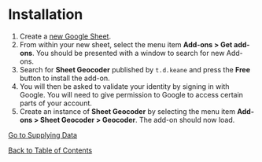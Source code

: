 # Installation

1.  Create a [new Google Sheet](https://sheets.google.com/sheet/create).
2.  From within your new sheet, select the menu item **Add-ons > Get add-ons**. You should be presented with a window to search for new Add-ons.
3.  Search for **Sheet Geocoder** published by `t.d.keane` and press the **Free** button to install the add-on.
4.  You will then be asked to validate your identity by signing in with Google. You will need to give permission to Google to access certain parts of your account.
5.  Create an instance of **Sheet Geocoder** by selecting the menu item **Add-ons > Sheet Geocoder > Geocoder**. The add-on should now load.

[Go to Supplying Data](./2.data.md)

[Back to Table of Contents](./index.md)
